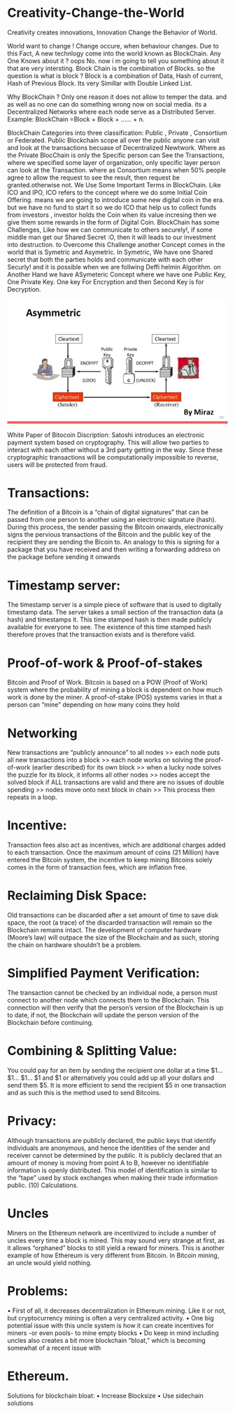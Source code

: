 # Creativity-Change-the-World
Creativity creates innovations, Innovation Change the Behavior of World.

World want to change ! Change occure, when behaviour changes. Due to this Fact, A new technlogy come into the world known as BlockChain.
Any One Knows about it ? 
oops No. now i m going to tell you something about it that are very intersting. Block Chain is the combination of Blocks. so the question is what is block ?
Block is a combination of Data, Hash of current, Hash of Previous Block. Its very Simillar with Double Linked List.

Why BlockChain ? 
Only one reason it does not allow to temper the data. and as well as no one can do something wrong now on social media. its a Decentralized Networks where each node serve as a Distributed Server.
Example: BlockChain =Block + Block + …… + n.

BlockChain Categories into three classification: Public , Private , Consortium or Federated. Public Blockchain scope all over the public anyone can visit and look at the transactions becuase of Decentralized Newtwork.
Where as the Private BlocChain is only the Specific person can See the Transactions, where we specified some layer of organization, only specific layer person can look at the Transaction.
where as Consortium means when 50% people agree to allow the request to see the result, then request be granted.otherwise not.
We Use Some Important Terms in BlockChain. Like ICO and IPO, ICO refers to the concept where we do some Initial Coin Offering. means we are going to introduce some new digital coin in the era. but we have no fund to start it so we do ICO that help us to collect funds from investors , investor holds the Coin when its value incresing then we give them some rewards in the form of Digital Coin.
BlockChain has some Challenges, Like how we can communicate to others securely!, if some middle man get our Shared Secret :O, then it will leads to our investment into destruction.
to Overcome this Challenge another Concept comes in the world that is Symetric and Asymetric. 
In Symetric, We have one Shared secret that both the parties holds and communicate with each other Securly! and it is possible when we are follwing Deffi helmin Algorithm.
on Another Hand we have ASymeteric Concept where we have one Public Key, One Private Key. One key For Encryption and then Second Key is for Decryption.


![center](./blockchain-bitcoin-33-638.jpg)

White Paper of Bitocoin Discription:
Satoshi introduces an electronic payment system based on cryptography. This will allow two parties to interact with each other without a 3rd party getting in the way. Since these cryptographic transactions will be computationally impossible to reverse, users will be protected from fraud.

# Transactions:
The definition of a Bitcoin is a “chain of digital signatures” that can be passed from one person to another using an electronic signature (hash). During this process, the sender passing the Bitcoin onwards, electronically signs the pervious transactions of the Bitcoin and the public key of the recipient they are sending the Bicoin to. 
An analogy to this is signing for a package that you have received and then writing a forwarding address on the package before sending it onwards

# Timestamp server:
The timestamp server is a simple piece of software that is used to digitally timestamp data. The server takes a small section of the transaction data (a hash) and timestamps it. This time stamped hash is then made publicly available for everyone to see. The existence of this time stamped hash therefore proves that the transaction exists and is therefore valid.  

# Proof-of-work & Proof-of-stakes
Bitcoin and Proof of Work. Bitcoin is based on a POW (Proof of Work) system where the probability of mining a block is dependent on how much work is done by the miner. A proof-of-stake (POS) systems varies in that a person can “mine” depending on how many coins they hold

 # Networking
 
New transactions are “publicly announce” to all nodes >> each node puts all new transactions into a block >> each node works on solving the proof-of-work (earlier described) for its own block >> when a lucky node solves the puzzle for its block, it informs all other nodes >> nodes accept the solved block if ALL transactions are valid and there are no issues of double spending >> nodes move onto next block in chain >> This process then repeats in a loop.

# Incentive:
Transaction fees also act as incentives, which are additional charges added to each transaction. Once the maximum amount of coins (21 Million) have entered the Bitcoin system, the incentive to keep mining Bitcoins solely comes in the form of transaction fees, which are inflation free.  

# Reclaiming Disk Space:
Old transactions can be discarded after a set amount of time to save disk space, the root (a trace) of the discarded transaction will remain so the Blockchain remains intact. 
The development of computer hardware (Moore’s law) will outpace the size of the Blockchain and as such, storing the chain on hardware shouldn’t be a problem.   

# Simplified Payment Verification:
The transaction cannot be checked by an individual node, a person must connect to another node which connects them to the Blockchain. This connection will then verify that the person’s version of the Blockchain is up to date, if not, the Blockchain will update the person version of the Blockchain before continuing.  

# Combining & Splitting Value:
You could pay for an item by sending the recipient one dollar at a time $1... $1... $1... $1 and $1 or alternatively you could add up all your dollars and send them $5. It is more efficient to send the recipient $5 in one transaction and as such this is the method used to send Bitcoins.    
# Privacy:
Although transactions are publicly declared, the public keys that identify individuals are anonymous, and hence the identities of the sender and receiver cannot be determined by the public. It is publicly declared that an amount of money is moving from point A to B, however no identifiable information is openly distributed. This model of identification is similar to the “tape” used by stock exchanges when making their trade information public.
(10) Calculations. 
# Uncles
Miners on the Ethereum network are incentivized to include a number of uncles every time a block is mined. This may sound very strange at first, as it allows “orphaned” blocks to still yield a reward for miners. This is another example of how Ethereum is very different from Bitcoin. In Bitcoin mining, an uncle would yield nothing.
# Problems:
•	First of all, it decreases decentralization in Ethereum mining. Like it or not, but cryptocurrency mining is often a very centralized
activity. 
•	One big potential issue with this uncle system is how it can create incentives for miners -or even pools- to mine empty blocks
•	Do keep in mind including uncles also creates a bit more blockchain “bloat,” which is becoming somewhat of a recent issue with 

# Ethereum.
Solutions for blockchain bloat:
•	Increase Blocksize
•	Use sidechain solutions









